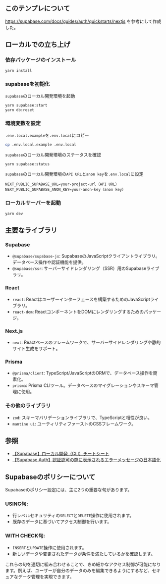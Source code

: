 ## このテンプレについて
https://supabase.com/docs/guides/auth/quickstarts/nextjs を参考にして作成した。

## ローカルでの立ち上げ

### 依存パッケージのインストール

```bash
yarn install
```

### supabaseを初期化

`supabase`のローカル開発環境を起動

```bash
yarn supabase:start
yarn db:reset
```

### 環境変数を設定

`.env.local.example`を`.env.local`にコピー

```bash
cp .env.local.example .env.local
```

`supabase`のローカル開発環境のステータスを確認
```bash
yarn supabase:status
```

`supabase`のローカル開発環境の`API URL`と`anon key`を`.env.local`に設定
```
NEXT_PUBLIC_SUPABASE_URL=your-project-url（API URL）
NEXT_PUBLIC_SUPABASE_ANON_KEY=your-anon-key（anon key）
```

### ローカルサーバーを起動

```bash
yarn dev
```

## 主要なライブラリ

### Supabase
- `@supabase/supabase-js`: SupabaseのJavaScriptクライアントライブラリ。データベース操作や認証機能を提供。
- `@supabase/ssr`: サーバーサイドレンダリング（SSR）用のSupabaseライブラリ。

### React
- `react`: Reactはユーザーインターフェースを構築するためのJavaScriptライブラリ。
- `react-dom`: ReactコンポーネントをDOMにレンダリングするためのパッケージ。

### Next.js
- `next`: Reactベースのフレームワークで、サーバーサイドレンダリングや静的サイト生成をサポート。

### Prisma
- `@prisma/client`: TypeScript/JavaScriptのORMで、データベース操作を簡素化。
- `prisma`: Prisma CLIツール。データベースのマイグレーションやスキーマ管理に使用。

### その他のライブラリ
- `zod`: スキーマバリデーションライブラリで、TypeScriptと相性が良い。
- `mantine ui`: ユーティリティファーストのCSSフレームワーク。

## 参照

- [【Supabase】ローカル開発（CLI）チートシート](https://zenn.dev/yytnk_tx/articles/28eb21225cd58c)
- [【Supabase Auth】認証認可の際に表示されるエラーメッセージの日本語化](https://qiita.com/tks_00/items/223b0cd4a9b00a664b50)


## Supabaseのポリシーについて

Supabaseのポリシー設定には、主に2つの重要な句があります。

### USING句:
  - 行レベルセキュリティの`SELECT`と`DELETE`操作に使用されます。
  - 既存のデータに基づいてアクセス制御を行います。

### WITH CHECK句:
  - `INSERT`と`UPDATE`操作に使用されます。
  - 新しいデータや変更されたデータが条件を満たしているかを確認します。

これらの句を適切に組み合わせることで、きめ細かなアクセス制御が可能になります。例えば、ユーザーが自分のデータのみを編集できるようにするなど、セキュアなデータ管理を実現できます。
